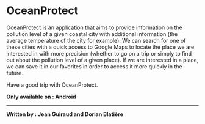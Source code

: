 # OceanProtect

OceanProtect is an application that aims to provide information on the pollution level of a given coastal city with additional information (the average temperature of the city for example). We can search for one of these cities with a quick access to Google Maps to locate the place we are interested in with more precision (whether to go on a trip or simply to find out about the pollution level of a given place). If we are interested in a place, we can save it in our favorites in order to access it more quickly in the future.

Have a good trip with OceanProtect.

**Only available on : Android**

--------

**Written by : Jean Guiraud and Dorian Blatière**
